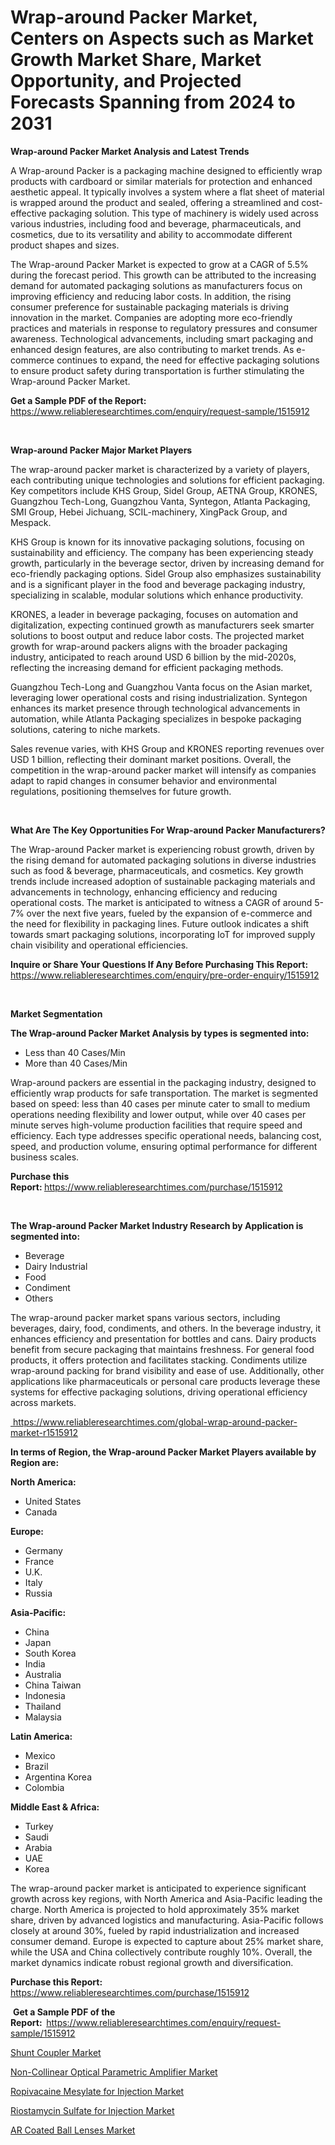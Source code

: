 <p><h1>Wrap-around Packer Market, Centers on Aspects such as Market Growth Market Share, Market Opportunity, and Projected Forecasts Spanning from 2024 to 2031</h1></p><p><strong>Wrap-around Packer Market Analysis and Latest Trends</strong></p>
<p><p>A Wrap-around Packer is a packaging machine designed to efficiently wrap products with cardboard or similar materials for protection and enhanced aesthetic appeal. It typically involves a system where a flat sheet of material is wrapped around the product and sealed, offering a streamlined and cost-effective packaging solution. This type of machinery is widely used across various industries, including food and beverage, pharmaceuticals, and cosmetics, due to its versatility and ability to accommodate different product shapes and sizes.</p><p>The Wrap-around Packer Market is expected to grow at a CAGR of 5.5% during the forecast period. This growth can be attributed to the increasing demand for automated packaging solutions as manufacturers focus on improving efficiency and reducing labor costs. In addition, the rising consumer preference for sustainable packaging materials is driving innovation in the market. Companies are adopting more eco-friendly practices and materials in response to regulatory pressures and consumer awareness. Technological advancements, including smart packaging and enhanced design features, are also contributing to market trends. As e-commerce continues to expand, the need for effective packaging solutions to ensure product safety during transportation is further stimulating the Wrap-around Packer Market.</p></p>
<p><strong>Get a Sample PDF of the Report:&nbsp;</strong> <a href="https://www.reliableresearchtimes.com/enquiry/request-sample/1515912?utm_campaign=1612&utm_medium=2&utm_source=Github&utm_content=ia&utm_term=13102024&utm_id=wrap-around-packer">https://www.reliableresearchtimes.com/enquiry/request-sample/1515912</a></p>
<p>&nbsp;</p>
<p><strong>Wrap-around Packer Major Market Players</strong></p>
<p><p>The wrap-around packer market is characterized by a variety of players, each contributing unique technologies and solutions for efficient packaging. Key competitors include KHS Group, Sidel Group, AETNA Group, KRONES, Guangzhou Tech-Long, Guangzhou Vanta, Syntegon, Atlanta Packaging, SMI Group, Hebei Jichuang, SCIL-machinery, XingPack Group, and Mespack. </p><p>KHS Group is known for its innovative packaging solutions, focusing on sustainability and efficiency. The company has been experiencing steady growth, particularly in the beverage sector, driven by increasing demand for eco-friendly packaging options. Sidel Group also emphasizes sustainability and is a significant player in the food and beverage packaging industry, specializing in scalable, modular solutions which enhance productivity.</p><p>KRONES, a leader in beverage packaging, focuses on automation and digitalization, expecting continued growth as manufacturers seek smarter solutions to boost output and reduce labor costs. The projected market growth for wrap-around packers aligns with the broader packaging industry, anticipated to reach around USD 6 billion by the mid-2020s, reflecting the increasing demand for efficient packaging methods.</p><p>Guangzhou Tech-Long and Guangzhou Vanta focus on the Asian market, leveraging lower operational costs and rising industrialization. Syntegon enhances its market presence through technological advancements in automation, while Atlanta Packaging specializes in bespoke packaging solutions, catering to niche markets.</p><p>Sales revenue varies, with KHS Group and KRONES reporting revenues over USD 1 billion, reflecting their dominant market positions. Overall, the competition in the wrap-around packer market will intensify as companies adapt to rapid changes in consumer behavior and environmental regulations, positioning themselves for future growth.</p></p>
<p>&nbsp;</p>
<p><strong>What Are The Key Opportunities For Wrap-around Packer Manufacturers?</strong></p>
<p><p>The Wrap-around Packer market is experiencing robust growth, driven by the rising demand for automated packaging solutions in diverse industries such as food & beverage, pharmaceuticals, and cosmetics. Key growth trends include increased adoption of sustainable packaging materials and advancements in technology, enhancing efficiency and reducing operational costs. The market is anticipated to witness a CAGR of around 5-7% over the next five years, fueled by the expansion of e-commerce and the need for flexibility in packaging lines. Future outlook indicates a shift towards smart packaging solutions, incorporating IoT for improved supply chain visibility and operational efficiencies.</p></p>
<p><strong>Inquire or Share Your Questions If Any Before Purchasing This Report:</strong> <a href="https://www.reliableresearchtimes.com/enquiry/pre-order-enquiry/1515912?utm_campaign=1612&utm_medium=2&utm_source=Github&utm_content=ia&utm_term=13102024&utm_id=wrap-around-packer">https://www.reliableresearchtimes.com/enquiry/pre-order-enquiry/1515912</a></p>
<p>&nbsp;</p>
<p><strong>Market Segmentation</strong></p>
<p><strong>The Wrap-around Packer Market Analysis by types is segmented into:</strong></p>
<p><ul><li>Less than 40 Cases/Min</li><li>More than 40 Cases/Min</li></ul></p>
<p><p>Wrap-around packers are essential in the packaging industry, designed to efficiently wrap products for safe transportation. The market is segmented based on speed: less than 40 cases per minute cater to small to medium operations needing flexibility and lower output, while over 40 cases per minute serves high-volume production facilities that require speed and efficiency. Each type addresses specific operational needs, balancing cost, speed, and production volume, ensuring optimal performance for different business scales.</p></p>
<p><strong>Purchase this Report:&nbsp;</strong><a href="https://www.reliableresearchtimes.com/purchase/1515912?utm_campaign=1612&utm_medium=2&utm_source=Github&utm_content=ia&utm_term=13102024&utm_id=wrap-around-packer">https://www.reliableresearchtimes.com/purchase/1515912</a></p>
<p>&nbsp;</p>
<p><strong>The Wrap-around Packer Market Industry Research by Application is segmented into:</strong></p>
<p><ul><li>Beverage</li><li>Dairy Industrial</li><li>Food</li><li>Condiment</li><li>Others</li></ul></p>
<p><p>The wrap-around packer market spans various sectors, including beverages, dairy, food, condiments, and others. In the beverage industry, it enhances efficiency and presentation for bottles and cans. Dairy products benefit from secure packaging that maintains freshness. For general food products, it offers protection and facilitates stacking. Condiments utilize wrap-around packing for brand visibility and ease of use. Additionally, other applications like pharmaceuticals or personal care products leverage these systems for effective packaging solutions, driving operational efficiency across markets.</p></p>
<p><a href="https://www.reliableresearchtimes.com/global-wrap-around-packer-market-r1515912?utm_campaign=1612&utm_medium=2&utm_source=Github&utm_content=ia&utm_term=13102024&utm_id=wrap-around-packer">&nbsp;https://www.reliableresearchtimes.com/global-wrap-around-packer-market-r1515912</a></p>
<p><strong>In terms of Region, the Wrap-around Packer Market Players available by Region are:</strong></p>
<p>
    <p> <strong> North America: </strong>
        <ul>
            <li>United States</li>
            <li>Canada</li>
        </ul>
        </p> 
    <p> <strong> Europe: </strong>
        <ul>
            <li>Germany</li>
            <li>France</li>
            <li>U.K.</li>
            <li>Italy</li>
            <li>Russia</li>
        </ul>
        </p> 
    <p> <strong> Asia-Pacific: </strong>
        <ul>
            <li>China</li>
            <li>Japan</li>
            <li>South Korea</li>
            <li>India</li>
            <li>Australia</li>
            <li>China Taiwan</li>
            <li>Indonesia</li>
            <li>Thailand</li>
            <li>Malaysia</li>
        </ul>
        </p> 
    <p> <strong> Latin America: </strong>
        <ul>
            <li>Mexico</li>
            <li>Brazil</li>
            <li>Argentina Korea</li>
            <li>Colombia</li>
        </ul>
        </p> 
    <p> <strong> Middle East & Africa: </strong>
        <ul>
            <li>Turkey</li>
            <li>Saudi</li>
            <li>Arabia</li>
            <li>UAE</li>
            <li>Korea</li>
        </ul>
    </p>
    </p>
<p><p>The wrap-around packer market is anticipated to experience significant growth across key regions, with North America and Asia-Pacific leading the charge. North America is projected to hold approximately 35% market share, driven by advanced logistics and manufacturing. Asia-Pacific follows closely at around 30%, fueled by rapid industrialization and increased consumer demand. Europe is expected to capture about 25% market share, while the USA and China collectively contribute roughly 10%. Overall, the market dynamics indicate robust regional growth and diversification.</p></p>
<p><strong>Purchase this Report: </strong><a href="https://www.reliableresearchtimes.com/purchase/1515912?utm_campaign=1612&utm_medium=2&utm_source=Github&utm_content=ia&utm_term=13102024&utm_id=wrap-around-packer">https://www.reliableresearchtimes.com/purchase/1515912</a></p>
<p>&nbsp;<strong>Get a Sample PDF of the Report:&nbsp;&nbsp;</strong><a href="https://www.reliableresearchtimes.com/enquiry/request-sample/1515912?utm_campaign=1612&utm_medium=2&utm_source=Github&utm_content=ia&utm_term=13102024&utm_id=wrap-around-packer">https://www.reliableresearchtimes.com/enquiry/request-sample/1515912</a></p>
<p><strong></strong></p>
<p><p><a href="https://www.linkedin.com/pulse/shunt-coupler-market-global-insights-regional-analysis-2024-wxsqe?utm_campaign=1612&utm_medium=2&utm_source=Github&utm_content=ia&utm_term=13102024&utm_id=wrap-around-packer">Shunt Coupler Market</a></p><p><a href="https://www.linkedin.com/pulse/non-collinear-optical-parametric-amplifier-market-industry-w6fhc?utm_campaign=1612&utm_medium=2&utm_source=Github&utm_content=ia&utm_term=13102024&utm_id=wrap-around-packer">Non-Collinear Optical Parametric Amplifier Market</a></p><p><a href="https://www.linkedin.com/pulse/ropivacaine-mesylate-injection-market-refracting-trends-consumer-nmete?utm_campaign=1612&utm_medium=2&utm_source=Github&utm_content=ia&utm_term=13102024&utm_id=wrap-around-packer">Ropivacaine Mesylate for Injection Market</a></p><p><a href="https://www.linkedin.com/pulse/strategic-market-insights-navigating-global-riostamycin-sulfate-2ofhe?utm_campaign=1612&utm_medium=2&utm_source=Github&utm_content=ia&utm_term=13102024&utm_id=wrap-around-packer">Riostamycin Sulfate for Injection Market</a></p><p><a href="https://www.linkedin.com/pulse/consumer-behavior-shifts-ar-coated-ball-lenses-market-demand-pybre?utm_campaign=1612&utm_medium=2&utm_source=Github&utm_content=ia&utm_term=13102024&utm_id=wrap-around-packer">AR Coated Ball Lenses Market</a></p></p>